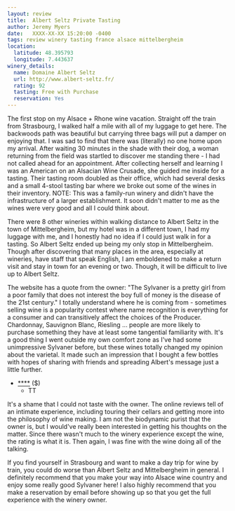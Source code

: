 ```yaml
---
layout: review
title:  Albert Seltz Private Tasting
author: Jeremy Myers
date:   XXXX-XX-XX 15:20:00 -0400
tags: review winery tasting france alsace mittelbergheim
location:
  latitude: 48.395793
  longitude: 7.443637
winery_details:
  name: Domaine Albert Seltz
  url: http://www.albert-seltz.fr/
  rating: 92
  tasting: Free with Purchase
  reservation: Yes
---
```

The first stop on my Alsace + Rhone wine vacation.  Straight off the train from Strasbourg, I walked half a mile with all of my luggage to get here.  The backwoods path was beautiful but carrying three bags will put a damper on enjoying that.  I was sad to find that there was (literally) no one home upon my arrival.  After waiting 30 minutes in the shade with their dog, a woman returning from the field was startled to discover me standing there - I had not called ahead for an appointment.  After collecting herself and learning I was an American on an Alsacian Wine Crusade, she guided me inside for a tasting.  Their tasting room doubled as their office, which had several desks and a small 4-stool tasting bar where we broke out some of the wines in their inventory.  NOTE: This was a family-run winery and didn't have the infrastructure of a larger establishment.  It soon didn't matter to me as the wines were very good and all I could think about.

There were 8 other wineries within walking distance to Albert Seltz in the town of Mittelbergheim, but my hotel was in a different town, I had my luggage with me, and I honestly had no idea if I could just walk in for a tasting.  So Albert Seltz ended up being my only stop in Mittelbergheim.  Though after discovering that many places in the area, especially at wineries, have staff that speak English, I am emboldened to make a return visit and stay in town for an evening or two.  Though, it will be difficult to live up to Albert Seltz.  

The website has a quote from the owner: "The Sylvaner is a pretty girl from a poor family that does not interest the boy full of money is the disease of the 21st century."  I totally understand where he is coming from - sometimes selling wine is a popularity contest where name recognition is everything for a consumer and can transitively affect the choices of the Producer.  Chardonnay, Sauvignon Blanc, Riesling ... people are more likely to purchase something they have at least some tangential familiarity with.  It's a good thing I went outside my own comfort zone as I've had some unimpressive Sylvaner before, but these wines totally changed my opinion about the varietal.  It made such an impression that I bought a few bottles with hopes of sharing with friends and spreading Albert's message just a little further.  

* [****]() ($)
  * TT

It's a shame that I could not taste with the owner.  The online reviews tell of an intimate experience, including touring their cellars and getting more into the philosophy of wine making.  I am not the biodynamic purist that the owner is, but I would've really been interested in getting his thoughts on the matter.  Since there wasn't much to the winery experience except the wine, the rating is what it is.  Then again, I was fine with the wine doing all of the talking.

If you find yourself in Strasbourg and want to make a day trip for wine by train, you could do worse than Albert Seltz and Mittelbergheim in general.  I definitely recommend that you make your way into Alsace wine country and enjoy some really good Sylvaner here!  I also highly recommend that you make a reservation by email before showing up so that you get the full experience with the winery owner.  
